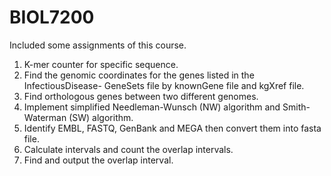 # BIOL7200
Included some assignments of this course.
1. K-mer counter for specific sequence.
2. Find the genomic coordinates for the genes listed in the InfectiousDisease- GeneSets file by knownGene file and kgXref file.
3. Find orthologous genes between two different genomes.
4. Implement simplified Needleman-Wunsch (NW) algorithm and Smith-Waterman (SW) algorithm.
5. Identify EMBL, FASTQ, GenBank and MEGA then convert them into fasta file.
6. Calculate intervals and count the overlap intervals.
7. Find and output the overlap interval.
